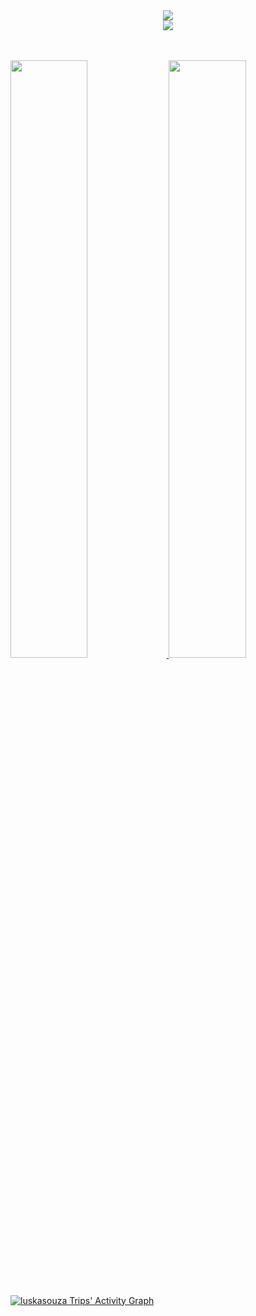 <div align=center>
 <img src="https://readme-typing-svg.herokuapp.com?color=%236FDA44&size=32&center=true&vCenter=true&width=600&height=50&lines=Hello World👋"/>
</div>

<div align="center">
  <img src="https://profile-counter.glitch.me/luskasouza/count.svg">
</div>
<br>
<br/>
<p align="left">
  <a href="https://abhigyantrips.dev/">
  <img width="49.5%" src="https://github-readme-stats.vercel.app/api?username=luskasouza&show_icons=true&theme=dracula&hide_border=true" />
    <img width="49.5%" src="https://github-readme-streak-stats.herokuapp.com/?user=luskasouza&theme=dracula&hide_border=true" />
  </a>
</p>
<p>
<br>

[![luskasouza Trips' Activity Graph](https://activity-graph.herokuapp.com/graph?username=luskasouza&custom_title=luskasouza&theme=dracula&bg_color=282828&hide_border=true&line=FD6E95&point=3572A5)](https://github.com/luskasouza)
